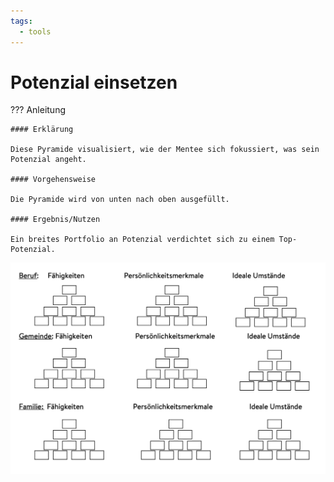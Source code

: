 ```yaml
---
tags:
  - tools
---
```


# Potenzial einsetzen

??? Anleitung

    #### Erklärung

    Diese Pyramide visualisiert, wie der Mentee sich fokussiert, was sein Potenzial angeht.

    #### Vorgehensweise

    Die Pyramide wird von unten nach oben ausgefüllt.

    #### Ergebnis/Nutzen

    Ein breites Portfolio an Potenzial verdichtet sich zu einem Top-Potenzial.

![](../assets/potential-einsetzen.png)